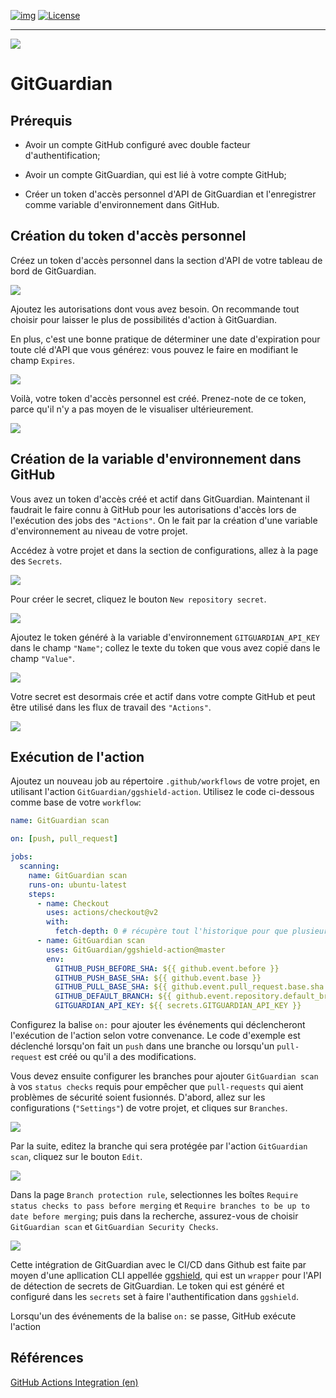 <!-- ENTETE -->
[![img](https://img.shields.io/badge/Lifecycle-Experimental-339999)](https://www.quebec.ca/gouv/politiques-orientations/vitrine-numeriqc/accompagnement-des-organismes-publics/demarche-conception-services-numeriques)
[![License](https://img.shields.io/badge/Licence-LiLiQ--P-blue)](https://github.com/CQEN-QDCE/.github/blob/main/LICENCE.md)

---

<div>
    <img src="https://github.com/CQEN-QDCE/.github/blob/main/images/mcn.png" />
</div>
<!-- FIN ENTETE -->

# GitGuardian 

## Prérequis 

- Avoir un compte GitHub configuré avec double facteur d'authentification; 

- Avoir un compte GitGuardian, qui est lié à votre compte GitHub; 

- Créer un token d'accès personnel d'API de GitGuardian et l'enregistrer comme variable d'environnement dans GitHub. 


## Création du token d'accès personnel 

Créez un token d'accès personnel dans la section d'API de votre tableau de bord de GitGuardian.

<img src="./images/GitGuardianAPI01.png" /> <br/>

Ajoutez les autorisations dont vous avez besoin. On recommande tout choisir pour laisser le plus de possibilités d'action à GitGuardian. 

En plus, c'est une bonne pratique de déterminer une date d'expiration pour toute clé d'API que vous générez: vous pouvez le faire en modifiant le champ `Expires`.

<img src="./images/GitGuardianAPI02.png" /> <br/>

Voilà, votre token d'accès personnel est créé. Prenez-note de ce token, parce qu'il n'y a pas moyen de le visualiser ultérieurement. 

<img src="./images/GitGuardianAPI03.png" /> <br/>


## Création de la variable d'environnement dans GitHub

Vous avez un token d'accès créé et actif dans GitGuardian. Maintenant il faudrait le faire connu à GitHub pour les autorisations d'accès lors de l'exécution des jobs des `"Actions"`. On le fait par la création d'une variable d'environnement au niveau de votre projet. 

Accédez à votre projet et dans la section de configurations, allez à la page des `Secrets`. 

<img src="./images/GitHubSecrets01.png" /> <br/>

Pour créer le secret, cliquez le bouton `New repository secret`. 

<img src="./images/GitHubSecrets02.png" /> <br/>

Ajoutez le token généré à la variable d'environnement `GITGUARDIAN_API_KEY` dans le champ `"Name"`; collez le texte du token que vous avez copié dans le champ `"Value"`. 

<img src="./images/GitHubSecrets03.png" /> <br/>

Votre secret est desormais crée et actif dans votre compte GitHub et peut être utilisé dans les flux de travail des `"Actions"`. 

<img src="./images/GitHubSecrets04.png" /> <br/>

## Exécution de l'action 

Ajoutez un nouveau job au répertoire `.github/workflows` de votre projet, en utilisant l'action `GitGuardian/ggshield-action`. Utilisez le code ci-dessous comme base de votre `workflow`:

```yaml
name: GitGuardian scan

on: [push, pull_request]

jobs:
  scanning:
    name: GitGuardian scan
    runs-on: ubuntu-latest
    steps:
      - name: Checkout
        uses: actions/checkout@v2
        with:
          fetch-depth: 0 # récupère tout l'historique pour que plusieurs commits puissent être vérifiés par le scan.
      - name: GitGuardian scan
        uses: GitGuardian/ggshield-action@master
        env:
          GITHUB_PUSH_BEFORE_SHA: ${{ github.event.before }}
          GITHUB_PUSH_BASE_SHA: ${{ github.event.base }}
          GITHUB_PULL_BASE_SHA: ${{ github.event.pull_request.base.sha }}
          GITHUB_DEFAULT_BRANCH: ${{ github.event.repository.default_branch }}
          GITGUARDIAN_API_KEY: ${{ secrets.GITGUARDIAN_API_KEY }}
```

Configurez la balise `on:` pour ajouter les événements qui déclencheront l'exécution de l'action selon votre convenance. Le code d'exemple est déclenché lorsqu'on fait un `push` dans une branche ou lorsqu'un `pull-request` est créé ou qu'il a des modifications. 

Vous devez ensuite configurer les branches pour ajouter `GitGuardian scan` à vos `status checks` requis pour empêcher que `pull-requests` qui aient problèmes de sécurité soient fusionnés. D'abord, allez sur les configurations (`"Settings"`) de votre projet, et cliques sur `Branches`. 

<img src="./images/GitHubBranch01.png" /> <br/>

Par la suite, editez la branche qui sera protégée par l'action `GitGuardian scan`, cliquez sur le bouton `Edit`. 

<img src="./images/GitHubBranch02.png" /> <br/>

Dans la page `Branch protection rule`, selectionnes les boîtes `Require status checks to pass before merging` et `Require branches to be up to date before merging`; puis dans la recherche, assurez-vous de choisir `GitGuardian scan` et `GitGuardian Security Checks`. 

<img src="./images/GitHubBranch03.png" /> <br/> 

Cette intégration de GitGuardian avec le CI/CD dans Github est faite par moyen d'une apllication CLI appellée [ggshield](https://docs.gitguardian.com/internal-repositories-monitoring/ggshield/getting_started), qui est un `wrapper` pour l'API de détection de secrets de GitGuardian. Le token qui est généré et configuré dans les `secrets` set à faire l'authentification dans `ggshield`.

Lorsqu'un des événements de la balise `on:` se passe, GitHub exécute l'action 
## Références

[GitHub Actions Integration (en)](https://docs.gitguardian.com/internal-repositories-monitoring/integrations/ci_cd_integrations/github_actions)